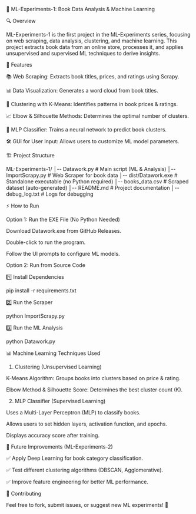 📘 ML-Experiments-1: Book Data Analysis & Machine Learning

🔍 Overview

ML-Experiments-1 is the first project in the ML-Experiments series, focusing on web scraping, data analysis, clustering, and machine learning. This project extracts book data from an online store, processes it, and applies unsupervised and supervised ML techniques to derive insights.

🚀 Features

📚 Web Scraping: Extracts book titles, prices, and ratings using Scrapy.

📊 Data Visualization: Generates a word cloud from book titles.

🔢 Clustering with K-Means: Identifies patterns in book prices & ratings.

📈 Elbow & Silhouette Methods: Determines the optimal number of clusters.

🤖 MLP Classifier: Trains a neural network to predict book clusters.

🛠 GUI for User Input: Allows users to customize ML model parameters.

🏗 Project Structure

ML-Experiments-1/
│-- Datawork.py         # Main script (ML & Analysis)
│-- ImportScrapy.py     # Web Scraper for book data
│-- dist/Datawork.exe   # Standalone executable (no Python required)
│-- books_data.csv      # Scraped dataset (auto-generated)
│-- README.md           # Project documentation
│-- debug_log.txt       # Logs for debugging

⚡ How to Run

Option 1: Run the EXE File (No Python Needed)

Download Datawork.exe from GitHub Releases.

Double-click to run the program.

Follow the UI prompts to configure ML models.

Option 2: Run from Source Code

1️⃣ Install Dependencies

pip install -r requirements.txt

2️⃣ Run the Scraper

python ImportScrapy.py

3️⃣ Run the ML Analysis

python Datawork.py

📊 Machine Learning Techniques Used

1. Clustering (Unsupervised Learning)

K-Means Algorithm: Groups books into clusters based on price & rating.

Elbow Method & Silhouette Score: Determines the best cluster count (K).

2. MLP Classifier (Supervised Learning)

Uses a Multi-Layer Perceptron (MLP) to classify books.

Allows users to set hidden layers, activation function, and epochs.

Displays accuracy score after training.

🔮 Future Improvements (ML-Experiments-2)

✅ Apply Deep Learning for book category classification.

✅ Test different clustering algorithms (DBSCAN, Agglomerative).

✅ Improve feature engineering for better ML performance.

🤝 Contributing

Feel free to fork, submit issues, or suggest new ML experiments! 🚀
